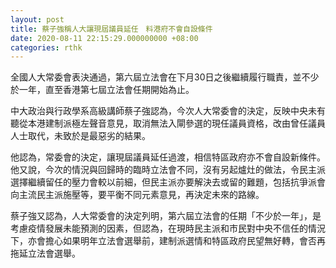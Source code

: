 ```yaml
---
layout: post
title: 蔡子強稱人大讓現屆議員延任　料港府不會自設條件
date: 2020-08-11 22:15:29.000000000 +08:00
categories: rthk
---
```


全國人大常委會表決通過，第六屆立法會在下月30日之後繼續履行職責，並不少於一年，直至香港第七屆立法會任期開始為止。

中大政治與行政學系高級講師蔡子強認為，今次人大常委會的決定，反映中央未有聽從本港建制派極左聲音意見，取消無法入閘參選的現任議員資格，改由曾任議員人士取代，未致於是最惡劣的結果。

他認為，常委會的決定，讓現屆議員延任過渡，相信特區政府亦不會自設新條件。他又說，今次的情況與回歸時的臨時立法會不同，沒有另起爐灶的做法，令民主派選擇繼續留任的壓力會較以前細，但民主派亦要解決去或留的難題，包括抗爭派會向主流民主派施壓等，要平衡不同元素意見，再決定未來的路線。

蔡子強又認為，人大常委會的決定列明，第六屆立法會的任期「不少於一年」，是考慮疫情發展未能預測的因素，但認為，在現時民主派和市民對中央不信任的情況下，亦會擔心如果明年立法會選舉前，建制派選情和特區政府民望無好轉，會否再拖延立法會選舉。
